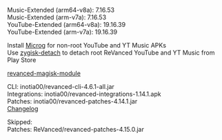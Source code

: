 Music-Extended (arm64-v8a): 7.16.53  
Music-Extended (arm-v7a): 7.16.53  
YouTube-Extended (arm64-v8a): 19.16.39  
YouTube-Extended (arm-v7a): 19.16.39  

Install [Microg](https://github.com/ReVanced/GmsCore/releases) for non-root YouTube and YT Music APKs  
Use [zygisk-detach](https://github.com/j-hc/zygisk-detach) to detach root ReVanced YouTube and YT Music from Play Store  

[revanced-magisk-module](https://github.com/j-hc/revanced-magisk-module)
  
CLI: inotia00/revanced-cli-4.6.1-all.jar  
Integrations: inotia00/revanced-integrations-1.14.1.apk  
Patches: inotia00/revanced-patches-4.14.1.jar  
[Changelog](https://github.com/inotia00/revanced-patches/releases/tag/v4.14.1)  

Skipped:  
Patches: ReVanced/revanced-patches-4.15.0.jar    
